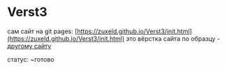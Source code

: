 # Verst3
сам сайт на git pages: [https://zuxeld.github.io/Verst3/init.html](https://zuxeld.github.io/Verst3/init.html) 
это вёрстка сайта по образцу - [другому сайту](https://nicepage.com/html-templates/preview/get-in-touch-block-with-icons-3158387?device=desktop)

статус: ~готово
